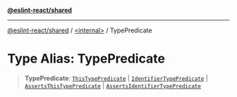 [**@eslint-react/shared**](../../README.md)

***

[@eslint-react/shared](../../README.md) / [\<internal\>](../README.md) / TypePredicate

# Type Alias: TypePredicate

> **TypePredicate**: [`ThisTypePredicate`](../interfaces/ThisTypePredicate.md) \| [`IdentifierTypePredicate`](../interfaces/IdentifierTypePredicate.md) \| [`AssertsThisTypePredicate`](../interfaces/AssertsThisTypePredicate.md) \| [`AssertsIdentifierTypePredicate`](../interfaces/AssertsIdentifierTypePredicate.md)
